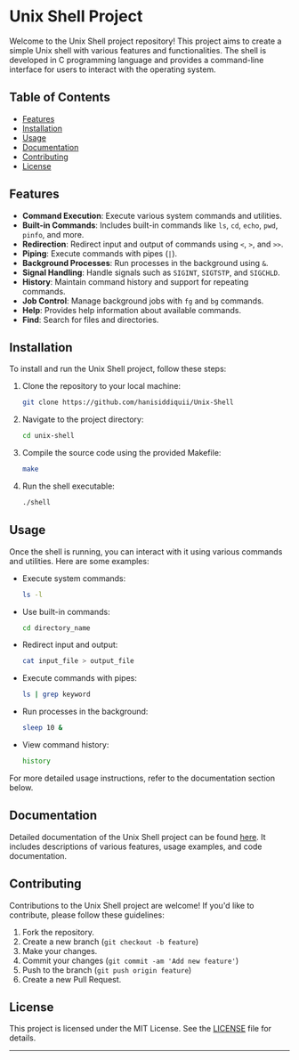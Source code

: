 # Unix Shell Project

Welcome to the Unix Shell project repository! This project aims to create a simple Unix shell with various features and functionalities. The shell is developed in C programming language and provides a command-line interface for users to interact with the operating system.

## Table of Contents

- [Features](#features)
- [Installation](#installation)
- [Usage](#usage)
- [Documentation](#documentation)
- [Contributing](#contributing)
- [License](#license)

## Features

- **Command Execution**: Execute various system commands and utilities.
- **Built-in Commands**: Includes built-in commands like `ls`, `cd`, `echo`, `pwd`, `pinfo`, and more.
- **Redirection**: Redirect input and output of commands using `<`, `>`, and `>>`.
- **Piping**: Execute commands with pipes (`|`).
- **Background Processes**: Run processes in the background using `&`.
- **Signal Handling**: Handle signals such as `SIGINT`, `SIGTSTP`, and `SIGCHLD`.
- **History**: Maintain command history and support for repeating commands.
- **Job Control**: Manage background jobs with `fg` and `bg` commands.
- **Help**: Provides help information about available commands.
- **Find**: Search for files and directories.

## Installation

To install and run the Unix Shell project, follow these steps:

1. Clone the repository to your local machine:

   ```bash
   git clone https://github.com/hanisiddiquii/Unix-Shell
   ```

2. Navigate to the project directory:

   ```bash
   cd unix-shell
   ```

3. Compile the source code using the provided Makefile:

   ```bash
   make
   ```

4. Run the shell executable:

   ```bash
   ./shell
   ```

## Usage

Once the shell is running, you can interact with it using various commands and utilities. Here are some examples:

- Execute system commands:

  ```bash
  ls -l
  ```

- Use built-in commands:

  ```bash
  cd directory_name
  ```

- Redirect input and output:

  ```bash
  cat input_file > output_file
  ```

- Execute commands with pipes:

  ```bash
  ls | grep keyword
  ```

- Run processes in the background:

  ```bash
  sleep 10 &
  ```

- View command history:

  ```bash
  history
  ```

For more detailed usage instructions, refer to the documentation section below.

## Documentation

Detailed documentation of the Unix Shell project can be found [here](/docs/Unix-Shell-Project-Report.docx). It includes descriptions of various features, usage examples, and code documentation.

## Contributing

Contributions to the Unix Shell project are welcome! If you'd like to contribute, please follow these guidelines:

1. Fork the repository.
2. Create a new branch (`git checkout -b feature`)
3. Make your changes.
4. Commit your changes (`git commit -am 'Add new feature'`)
5. Push to the branch (`git push origin feature`)
6. Create a new Pull Request.

## License

This project is licensed under the MIT License. See the [LICENSE](LICENSE) file for details.

---

